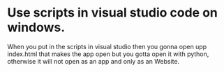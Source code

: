 # Use scripts in visual studio code on windows.
When you put in the scripts in visual studio then you gonna open upp index.html that makes the app open but you gotta open it with python, otherwise it will not open as an app and only as an Website.
